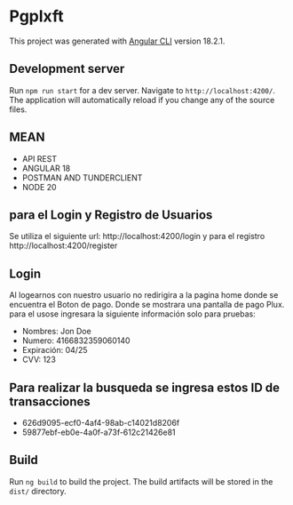 # Pgplxft

This project was generated with [Angular CLI](https://github.com/angular/angular-cli) version 18.2.1.

## Development server

Run `npm run start` for a dev server. Navigate to `http://localhost:4200/`. The application will automatically reload if you change any of the source files.

## MEAN
* API REST
* ANGULAR 18
* POSTMAN AND TUNDERCLIENT
* NODE 20
  
## para el Login y Registro de Usuarios
Se utiliza el siguiente url: http://localhost:4200/login y para el registro http://localhost:4200/register

## Login  
Al logearnos con nuestro usuario no redirigira a la pagina home donde se encuentra el Boton de pago.
Donde se mostrara una pantalla de pago Plux.
para el usose ingresara la siguiente información solo para pruebas:
* Nombres: Jon Doe
* Numero: 4166832359060140
* Expiración: 04/25
* CVV: 123

## Para realizar la busqueda se ingresa estos ID de transacciones
* 626d9095-ecf0-4af4-98ab-c14021d8206f
* 59877ebf-eb0e-4a0f-a73f-612c21426e81

## Build

Run `ng build` to build the project. The build artifacts will be stored in the `dist/` directory.



